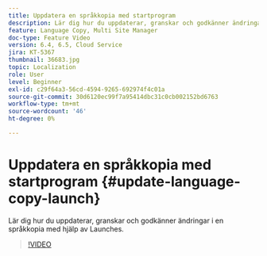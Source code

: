 ```yaml
---
title: Uppdatera en språkkopia med startprogram
description: Lär dig hur du uppdaterar, granskar och godkänner ändringar i en språkkopia med hjälp av Launches.
feature: Language Copy, Multi Site Manager
doc-type: Feature Video
version: 6.4, 6.5, Cloud Service
jira: KT-5367
thumbnail: 36683.jpg
topic: Localization
role: User
level: Beginner
exl-id: c29f64a3-56cd-4594-9265-692974f4c01a
source-git-commit: 30d6120ec99f7a95414dbc31c0cb002152bd6763
workflow-type: tm+mt
source-wordcount: '46'
ht-degree: 0%

---
```


# Uppdatera en språkkopia med startprogram {#update-language-copy-launch}

Lär dig hur du uppdaterar, granskar och godkänner ändringar i en språkkopia med hjälp av Launches.

>[!VIDEO](https://video.tv.adobe.com/v/36683?quality=12&learn=on)
